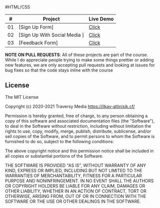 #HTML/CSS


|  #  | Project                                                                                                                     | Live Demo                                                                         |
| :-: | --------------------------------------------------------------------------------------------------------------------------- | --------------------------------------------------------------------------------- |
| 01  | [Sign Up Form]               | [Click](https://ilkay-alti.github.io/csshtmlprojectsdays/day-1/)
| 02  | [Sign Up With Social Media ]             |[ Click](https://ilkay-alti.github.io/csshtmlprojectsdays/day-2/)  
| 03 | [Feedback Form]             |[ Click](https://ilkay-alti.github.io/csshtmlprojectsdays/day-3/)  


**NOTE ON PULL REQUESTS**: All of these projects are part of the course. While I do appreciate people trying to make some things prettier or adding new features, we are only accepting pull requests and looking at issues for bug fixes so that the code stays inline with the course

## License

The MIT License

Copyright (c) 2020-2021 Traversy Media https://ilkay-altinisik.cf/

Permission is hereby granted, free of charge, to any person obtaining a copy
of this software and associated documentation files (the "Software"), to deal
in the Software without restriction, including without limitation the rights
to use, copy, modify, merge, publish, distribute, sublicense, and/or sell
copies of the Software, and to permit persons to whom the Software is
furnished to do so, subject to the following conditions:

The above copyright notice and this permission notice shall be included in
all copies or substantial portions of the Software.

THE SOFTWARE IS PROVIDED "AS IS", WITHOUT WARRANTY OF ANY KIND, EXPRESS OR
IMPLIED, INCLUDING BUT NOT LIMITED TO THE WARRANTIES OF MERCHANTABILITY,
FITNESS FOR A PARTICULAR PURPOSE AND NONINFRINGEMENT. IN NO EVENT SHALL THE
AUTHORS OR COPYRIGHT HOLDERS BE LIABLE FOR ANY CLAIM, DAMAGES OR OTHER
LIABILITY, WHETHER IN AN ACTION OF CONTRACT, TORT OR OTHERWISE, ARISING FROM,
OUT OF OR IN CONNECTION WITH THE SOFTWARE OR THE USE OR OTHER DEALINGS IN
THE SOFTWARE.
